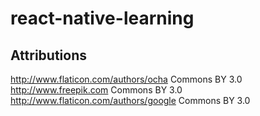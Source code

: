 # react-native-learning

## Attributions
http://www.flaticon.com/authors/ocha Commons BY 3.0
http://www.freepik.com Commons BY 3.0
http://www.flaticon.com/authors/google Commons BY 3.0
